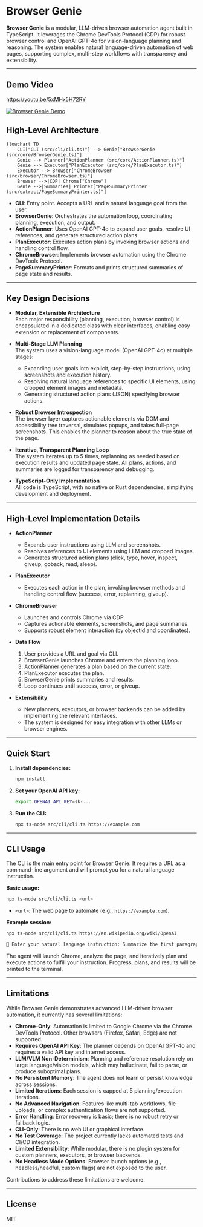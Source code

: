# Browser Genie

**Browser Genie** is a modular, LLM-driven browser automation agent built in TypeScript. It leverages the Chrome DevTools Protocol (CDP) for robust browser control and OpenAI GPT-4o for vision-language planning and reasoning. The system enables natural language-driven automation of web pages, supporting complex, multi-step workflows with transparency and extensibility.

---

## Demo Video

https://youtu.be/5xMHx5H72RY

[![Browser Genie Demo](https://img.youtube.com/vi/5xMHx5H72RY/0.jpg)](https://youtu.be/5xMHx5H72RY)

## High-Level Architecture

```
flowchart TD
    CLI["CLI (src/cli/cli.ts)"] --> Genie["BrowserGenie (src/core/BrowserGenie.ts)"]
    Genie --> Planner["ActionPlanner (src/core/ActionPlanner.ts)"]
    Genie --> Executor["PlanExecutor (src/core/PlanExecutor.ts)"]
    Executor --> Browser["ChromeBrowser (src/browser/ChromeBrowser.ts)"]
    Browser -->|CDP| Chrome["Chrome"]
    Genie -->|Summaries| Printer["PageSummaryPrinter (src/extract/PageSummaryPrinter.ts)"]
```

- **CLI**: Entry point. Accepts a URL and a natural language goal from the user.
- **BrowserGenie**: Orchestrates the automation loop, coordinating planning, execution, and output.
- **ActionPlanner**: Uses OpenAI GPT-4o to expand user goals, resolve UI references, and generate structured action plans.
- **PlanExecutor**: Executes action plans by invoking browser actions and handling control flow.
- **ChromeBrowser**: Implements browser automation using the Chrome DevTools Protocol.
- **PageSummaryPrinter**: Formats and prints structured summaries of page state and results.

---

## Key Design Decisions

- **Modular, Extensible Architecture**  
  Each major responsibility (planning, execution, browser control) is encapsulated in a dedicated class with clear interfaces, enabling easy extension or replacement of components.

- **Multi-Stage LLM Planning**  
  The system uses a vision-language model (OpenAI GPT-4o) at multiple stages:
  - Expanding user goals into explicit, step-by-step instructions, using screenshots and execution history.
  - Resolving natural language references to specific UI elements, using cropped element images and metadata.
  - Generating structured action plans (JSON) specifying browser actions.

- **Robust Browser Introspection**  
  The browser layer captures actionable elements via DOM and accessibility tree traversal, simulates popups, and takes full-page screenshots. This enables the planner to reason about the true state of the page.

- **Iterative, Transparent Planning Loop**  
  The system iterates up to 5 times, replanning as needed based on execution results and updated page state. All plans, actions, and summaries are logged for transparency and debugging.

- **TypeScript-Only Implementation**  
  All code is TypeScript, with no native or Rust dependencies, simplifying development and deployment.

---

## High-Level Implementation Details

- **ActionPlanner**  
  - Expands user instructions using LLM and screenshots.
  - Resolves references to UI elements using LLM and cropped images.
  - Generates structured action plans (click, type, hover, inspect, giveup, goback, read, sleep).

- **PlanExecutor**  
  - Executes each action in the plan, invoking browser methods and handling control flow (success, error, replanning, giveup).

- **ChromeBrowser**  
  - Launches and controls Chrome via CDP.
  - Captures actionable elements, screenshots, and page summaries.
  - Supports robust element interaction (by objectId and coordinates).

- **Data Flow**  
  1. User provides a URL and goal via CLI.
  2. BrowserGenie launches Chrome and enters the planning loop.
  3. ActionPlanner generates a plan based on the current state.
  4. PlanExecutor executes the plan.
  5. BrowserGenie prints summaries and results.
  6. Loop continues until success, error, or giveup.

- **Extensibility**  
  - New planners, executors, or browser backends can be added by implementing the relevant interfaces.
  - The system is designed for easy integration with other LLMs or browser engines.

---

## Quick Start

1. **Install dependencies:**
   ```bash
   npm install
   ```

2. **Set your OpenAI API key:**
   ```bash
   export OPENAI_API_KEY=sk-...
   ```

3. **Run the CLI:**
   ```bash
   npx ts-node src/cli/cli.ts https://example.com
   ```

---

## CLI Usage

The CLI is the main entry point for Browser Genie. It requires a URL as a command-line argument and will prompt you for a natural language instruction.

**Basic usage:**
```bash
npx ts-node src/cli/cli.ts <url>
```

- `<url>`: The web page to automate (e.g., `https://example.com`).

**Example session:**
```bash
npx ts-node src/cli/cli.ts https://en.wikipedia.org/wiki/OpenAI

🤖 Enter your natural language instruction: Summarize the first paragraph and list all section headings.
```

The agent will launch Chrome, analyze the page, and iteratively plan and execute actions to fulfill your instruction. Progress, plans, and results will be printed to the terminal.

---

## Limitations

While Browser Genie demonstrates advanced LLM-driven browser automation, it currently has several limitations:

- **Chrome-Only**: Automation is limited to Google Chrome via the Chrome DevTools Protocol. Other browsers (Firefox, Safari, Edge) are not supported.
- **Requires OpenAI API Key**: The planner depends on OpenAI GPT-4o and requires a valid API key and internet access.
- **LLM/VLM Non-Determinism**: Planning and reference resolution rely on large language/vision models, which may hallucinate, fail to parse, or produce suboptimal plans.
- **No Persistent Memory**: The agent does not learn or persist knowledge across sessions.
- **Limited Iterations**: Each session is capped at 5 planning/execution iterations.
- **No Advanced Navigation**: Features like multi-tab workflows, file uploads, or complex authentication flows are not supported.
- **Error Handling**: Error recovery is basic; there is no robust retry or fallback logic.
- **CLI-Only**: There is no web UI or graphical interface.
- **No Test Coverage**: The project currently lacks automated tests and CI/CD integration.
- **Limited Extensibility**: While modular, there is no plugin system for custom planners, executors, or browser backends.
- **No Headless Mode Options**: Browser launch options (e.g., headless/headful, custom flags) are not exposed to the user.

Contributions to address these limitations are welcome.

---

## License

MIT
